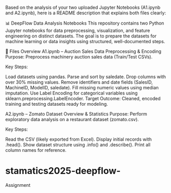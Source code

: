 Based on the analysis of your two uploaded Jupyter Notebooks (A1.ipynb and A2.ipynb), here is a README description that explains both files clearly:

📊 DeepFlow Data Analysis Notebooks
This repository contains two Python Jupyter notebooks for data preprocessing, visualization, and feature engineering on distinct datasets. The goal is to prepare the datasets for machine learning or data insights using structured, well-documented steps.

📁 Files Overview
A1.ipynb – Auction Sales Data Preprocessing & Encoding
Purpose: Preprocess machinery auction sales data (Train/Test CSVs).

Key Steps:

Load datasets using pandas.
Parse and sort by saledate.
Drop columns with over 30% missing values.
Remove identifiers and date fields (SalesID, MachineID, ModelID, saledate).
Fill missing numeric values using median imputation.
Use Label Encoding for categorical variables using sklearn.preprocessing.LabelEncoder.
Target Outcome: Cleaned, encoded training and testing datasets ready for modeling.

A2.ipynb – Zomato Dataset Overview & Statistics
Purpose: Perform exploratory data analysis on a restaurant dataset (zomato.csv).

Key Steps:

Read the CSV (likely exported from Excel).
Display initial records with .head().
Show dataset structure using .info() and .describe().
Print all column names for reference.
# stamatics2025-deepflow-
Assignment
